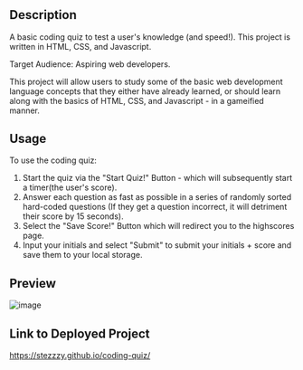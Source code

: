 # <Coding-Quiz>

## Description

A basic coding quiz to test a user's knowledge (and speed!). This project is written in HTML, CSS, and Javascript. 
  
Target Audience: Aspiring web developers.

This project will allow users to study some of the basic web development language concepts that they either have already learned, or should learn along with the basics of HTML, CSS, and Javascript - in a gameified manner.

## Usage

To use the coding quiz:

1. Start the quiz via the "Start Quiz!" Button - which will subsequently start a timer(the user's score).
2. Answer each question as fast as possible in a series of randomly sorted hard-coded questions (If they get a question incorrect, it will detriment their score by 15 seconds).
3. Select the "Save Score!" Button which will redirect you to the highscores page.
4. Input your initials and select "Submit" to submit your initials + score and save them to your local storage.

## Preview
  
![image](https://user-images.githubusercontent.com/90112060/186310534-ca4dac4d-0124-4228-87bc-99dee9674c57.png)


## Link to Deployed Project

https://stezzzy.github.io/coding-quiz/


